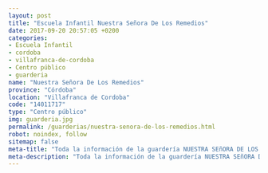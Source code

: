 ```yaml
---
layout: post
title: "Escuela Infantil Nuestra Señora De Los Remedios"
date: 2017-09-20 20:57:05 +0200
categories:
- Escuela Infantil
- cordoba
- villafranca-de-cordoba
- Centro público
- guarderia
name: "Nuestra Señora De Los Remedios"
province: "Córdoba"
location: "Villafranca de Cordoba"
code: "14011717"
type: "Centro público"
img: guarderia.jpg
permalink: /guarderias/nuestra-senora-de-los-remedios.html
robot: noindex, follow
sitemap: false
meta-title: "Toda la información de la guardería NUESTRA SEñORA DE LOS REMEDIOS"
meta-description: "Toda la información de la guardería NUESTRA SEñORA DE LOS REMEDIOS"
---
```

